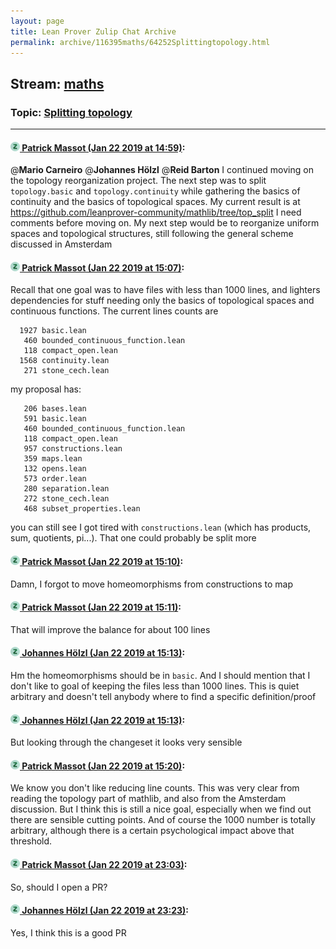 ```yaml
---
layout: page
title: Lean Prover Zulip Chat Archive 
permalink: archive/116395maths/64252Splittingtopology.html
---
```


## Stream: [maths](index.html)
### Topic: [Splitting topology](64252Splittingtopology.html)

---

#### [![Click to go to Zulip](../../assets/img/zulip2.png) Patrick Massot (Jan 22 2019 at 14:59)](https://leanprover.zulipchat.com/#narrow/stream/116395-maths/topic/Splitting%20topology/near/156605219):
@**Mario Carneiro** @**Johannes Hölzl** @**Reid Barton** I continued moving on the topology reorganization project. The next step was to split `topology.basic` and `topology.continuity` while gathering the basics of continuity and the basics of topological spaces. My current result is at https://github.com/leanprover-community/mathlib/tree/top_split I need comments before moving on. My next step would be to reorganize uniform spaces and topological structures, still following the general scheme discussed in Amsterdam

#### [![Click to go to Zulip](../../assets/img/zulip2.png) Patrick Massot (Jan 22 2019 at 15:07)](https://leanprover.zulipchat.com/#narrow/stream/116395-maths/topic/Splitting%20topology/near/156605761):
Recall that one goal was to have files with less than 1000 lines, and lighters dependencies for stuff needing only the basics of topological spaces and continuous functions. The current lines counts are
```
  1927 basic.lean
   460 bounded_continuous_function.lean
   118 compact_open.lean
  1568 continuity.lean
   271 stone_cech.lean
```
my proposal has:
```
   206 bases.lean
   591 basic.lean
   460 bounded_continuous_function.lean
   118 compact_open.lean
   957 constructions.lean
   359 maps.lean
   132 opens.lean
   573 order.lean
   280 separation.lean
   272 stone_cech.lean
   468 subset_properties.lean
```
you can still see I got tired with `constructions.lean` (which has products, sum, quotients, pi...). That one could probably be split more

#### [![Click to go to Zulip](../../assets/img/zulip2.png) Patrick Massot (Jan 22 2019 at 15:10)](https://leanprover.zulipchat.com/#narrow/stream/116395-maths/topic/Splitting%20topology/near/156606107):
Damn, I  forgot to move homeomorphisms from constructions to map

#### [![Click to go to Zulip](../../assets/img/zulip2.png) Patrick Massot (Jan 22 2019 at 15:11)](https://leanprover.zulipchat.com/#narrow/stream/116395-maths/topic/Splitting%20topology/near/156606162):
That will improve the balance for about 100 lines

#### [![Click to go to Zulip](../../assets/img/zulip2.png) Johannes Hölzl (Jan 22 2019 at 15:13)](https://leanprover.zulipchat.com/#narrow/stream/116395-maths/topic/Splitting%20topology/near/156606359):
Hm the homeomorphisms should be in `basic`. And I should mention that I don't like to goal of keeping the files less than 1000 lines. This is quiet arbitrary and doesn't tell anybody where to find a specific definition/proof

#### [![Click to go to Zulip](../../assets/img/zulip2.png) Johannes Hölzl (Jan 22 2019 at 15:13)](https://leanprover.zulipchat.com/#narrow/stream/116395-maths/topic/Splitting%20topology/near/156606384):
But looking through the changeset it looks very sensible

#### [![Click to go to Zulip](../../assets/img/zulip2.png) Patrick Massot (Jan 22 2019 at 15:20)](https://leanprover.zulipchat.com/#narrow/stream/116395-maths/topic/Splitting%20topology/near/156607124):
We know you don't like reducing line counts. This was very clear from reading the topology part of mathlib, and also from the Amsterdam discussion. But I think this is still a nice goal, especially when we find out there are sensible cutting points. And of course the 1000 number is totally arbitrary, although there is a certain psychological impact above that threshold.

#### [![Click to go to Zulip](../../assets/img/zulip2.png) Patrick Massot (Jan 22 2019 at 23:03)](https://leanprover.zulipchat.com/#narrow/stream/116395-maths/topic/Splitting%20topology/near/156644076):
So, should I open a PR?

#### [![Click to go to Zulip](../../assets/img/zulip2.png) Johannes Hölzl (Jan 22 2019 at 23:23)](https://leanprover.zulipchat.com/#narrow/stream/116395-maths/topic/Splitting%20topology/near/156645505):
Yes, I think this is a good PR


